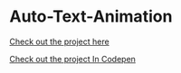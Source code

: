 ﻿# Auto-Text-Animation

[Check out the project here](https://github.com/omarabuziad/professionlisom)



[Check out the project In Codepen](https://codepen.io/Debanjan-Dutta-the-encoder/pen/oNrRxWV)
